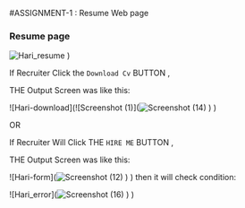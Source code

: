 #ASSIGNMENT-1 : Resume Web page

### Resume page 
![Hari_resume](![screencapture-file-D-cloud-Project-Hari-R-Assignment1-html-2022-10-30-17_55_03](https://user-images.githubusercontent.com/114049336/198878354-4deef761-7c54-4cb0-bfde-4dabcb601952.png)
)
)










If Recruiter Click the `Download Cv` BUTTON ,

THE  Output Screen was  like this:



![Hari-download](![Screenshot (1)](![Screenshot (14)](https://user-images.githubusercontent.com/114049336/198878000-c36e35dd-c683-41ee-b3d5-8a95d0c73478.png)
)
)



OR

If Recruiter Will Click THE `HIRE ME` BUTTON ,

THE  Output Screen was  like this:




![Hari-form](![Screenshot (12)](https://user-images.githubusercontent.com/114049336/198878035-62d2adbd-a866-4317-9667-7d680574a356.png)
)
)
then it will check condition:

![Hari_error](![Screenshot (16)](https://user-images.githubusercontent.com/114049336/198878053-db6cdd3b-893f-499b-a514-51d8ce61d651.png)
)
)






                                                   
